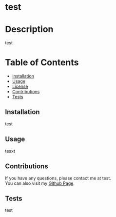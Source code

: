 # test

  # Description
  test

  # Table of Contents  
 
  * [Installation](#installation)  
  * [Usage](#usage)  
  * [License](#license)
  * [Contributions](#contributions)  
  * [Tests](#tests)  

  ## Installation  
  test  

  ## Usage  
  tesxt  

  

  ## Contributions  
  If you have any questions, please contact me at test.  
  You can also visit my [Github Page](https://github.com/test).   

  ## Tests  
  test  

